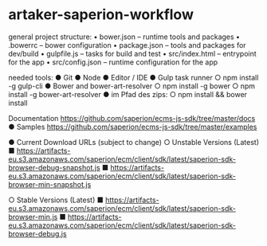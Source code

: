 # artaker-saperion-workflow

general project structure:
• bower.json – runtime tools and packages
• .bowerrc – bower configuration
• package.json – tools and packages for dev/build
• gulpfile.js – tasks for build and test
• src/index.html – entrypoint for the app
• src/config.json – runtime configuration for the app

needed tools:
● Git
● Node
● Editor / IDE
● Gulp task runner
○ npm install -g gulp-cli
● Bower and bower-art-resolver
○ npm install -g bower
○ npm install -g bower-art-resolver
● im Pfad des zips:
○ npm install && bower install

Documentation
https://github.com/saperion/ecms-js-sdk/tree/master/docs
● Samples
https://github.com/saperion/ecms-js-sdk/tree/master/examples

● Current Download URLs (subject to change)
○ Unstable Versions (Latest)
■ https://artifacts-eu.s3.amazonaws.com/saperion/ecm/client/sdk/latest/saperion-sdk-browser-debug-snapshot.js
■ https://artifacts-eu.s3.amazonaws.com/saperion/ecm/client/sdk/latest/saperion-sdk-browser-min-snapshot.js

○ Stable Versions (Latest)
■ https://artifacts-eu.s3.amazonaws.com/saperion/ecm/client/sdk/latest/saperion-sdk-browser-min.js
■ https://artifacts-eu.s3.amazonaws.com/saperion/ecm/client/sdk/latest/saperion-sdk-browser-debug.js

